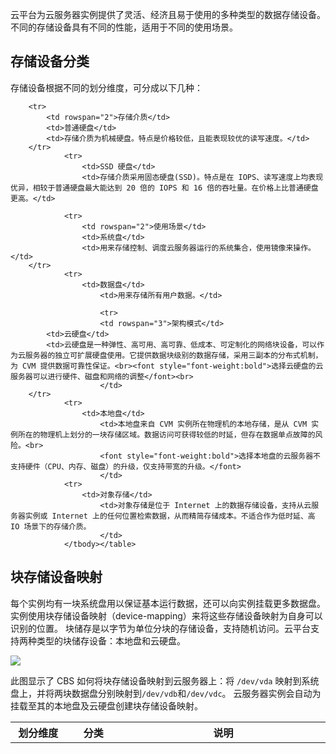 云平台为云服务器实例提供了灵活、经济且易于使用的多种类型的数据存储设备。不同的存储设备具有不同的性能，适用于不同的使用场景。
## 存储设备分类
存储设备根据不同的划分维度，可分成以下几种：
<table class="cbscategory">
        <tbody>
		<tr>
            <th style="width: 5%;">划分维度</th>
            <th style="width: 5%;" >分类</th>
            <th style="width: 20%;" >说明</th>
        </tr>
       
        <tr>
            <td rowspan="2">存储介质</td>
            <td>普通硬盘</td>
            <td>存储介质为机械硬盘。特点是价格较低，且能表现较优的读写速度。</td>
        </tr>
				<tr>
				    <td>SSD 硬盘</td>
					<td>存储介质采用固态硬盘(SSD)。特点是在 IOPS、读写速度上均表现优异，相较于普通硬盘最大能达到 20 倍的 IOPS 和 16 倍的吞吐量。在价格上比普通硬盘更高。</td>
						
			    <tr>
            		<td rowspan="2">使用场景</td>
            		<td>系统盘</td>
            		<td>用来存储控制、调度云服务器运行的系统集合，使用镜像来操作。</td>
        </tr>
				<tr>
				    <td>数据盘</td>
						<td>用来存储所有用户数据。</td>
						
						<tr>
						<td rowspan="3">架构模式</td>
            <td>云硬盘</td>
            <td>云硬盘是一种弹性、高可用、高可靠、低成本、可定制化的网络块设备，可以作为云服务器的独立可扩展硬盘使用。它提供数据块级别的数据存储，采用三副本的分布式机制，为 CVM 提供数据可靠性保证。<br><font style="font-weight:bold">选择云硬盘的云服务器可以进行硬件、磁盘和网络的调整</font><br>
						</td>
        </tr>
				<tr>
				    <td>本地盘</td>
						<td>本地盘来自 CVM 实例所在物理机的本地存储，是从 CVM 实例所在的物理机上划分的一块存储区域。数据访问可获得较低的时延，但存在数据单点故障的风险。<br>
						<font style="font-weight:bold">选择本地盘的云服务器不支持硬件（CPU、内存、磁盘）的升级，仅支持带宽的升级。</font>
						</td>
				<tr>
				    <td>对象存储</td>
						<td>对象存储是位于 Internet 上的数据存储设备，支持从云服务器实例或 Internet 上的任何位置检索数据，从而精简存储成本。不适合作为低时延、高 IO 场景下的存储介质。
						</td>
				</tbody></table>

## 块存储设备映射

每个实例均有一块系统盘用以保证基本运行数据，还可以向实例挂载更多数据盘。实例使用块存储设备映射（device-mapping）来将这些存储设备映射为自身可以识别的位置。
块储存是以字节为单位分块的存储设备，支持随机访问。云平台支持两种类型的块储存设备：本地盘和云硬盘。

![](http://imgcache.tce.fsphere.cn/static/mc.qcloudimg.com/static/img/7e8715ce6bba831c61d0cc807bec8ce9/device-mapping.png)

此图显示了 CBS 如何将块存储设备映射到云服务器上：将 `/dev/vda` 映射到系统盘上，并将两块数据盘分别映射到`/dev/vdb`和`/dev/vdc`。
云服务器实例会自动为挂载至其的本地盘及云硬盘创建块存储设备映射。

